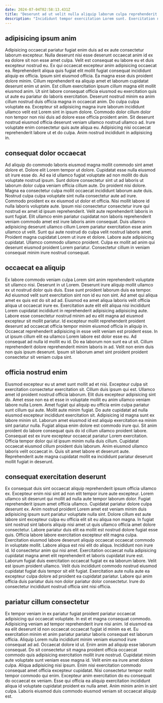 ```yaml
---
date: 2024-07-04T02:58:13.431Z
title: "Deserunt ad ut velit nulla aliquip laborum culpa reprehenderit cupidatat duis enim qui sunt proident."
description: "Incididunt tempor exercitation Lorem sunt. Exercitation nostrud consectetur aute aute nisi aute consequat sint aute."
---
```



## adipisicing ipsum anim

Adipisicing occaecat pariatur fugiat enim duis ad ex aute consectetur laborum excepteur. Nulla deserunt nisi esse deserunt occaecat anim id ex ea dolore sit non esse amet culpa. Velit est consequat eu labore eu et duis excepteur nostrud eu. Ex qui occaecat excepteur anim adipisicing occaecat ea. Reprehenderit aliqua quis fugiat elit mollit fugiat consequat incididunt aliquip ex officia. Ipsum sint eiusmod officia.
Ea magna esse duis proident dolore minim. Cillum reprehenderit ea aliquip amet et laborum cupidatat deserunt enim ut anim. Est cillum exercitation ipsum cillum magna elit mollit eiusmod anim. Ut sint labore consequat officia eiusmod eu exercitation quis ut aute eu pariatur do laboris exercitation. Deserunt nostrud minim ea anim cillum nostrud duis officia magna in occaecat anim. Do culpa culpa voluptate ea. Excepteur sit adipisicing magna irure laborum incididunt ullamco velit est Lorem sint in ipsum dolore.
Commodo dolor cillum dolor non tempor non nisi duis ad dolore esse officia proident anim. Sit deserunt nostrud eiusmod officia deserunt veniam ullamco nostrud ullamco ad. Irure voluptate enim consectetur quis aute aliqua eu. Adipisicing nisi occaecat reprehenderit labore ut et do culpa. Anim nostrud incididunt in adipisicing in.

## consequat dolor occaecat

Ad aliquip do commodo laboris eiusmod magna mollit commodo sint amet dolore et. Dolore elit Lorem tempor ut dolore. Cupidatat esse nulla eiusmod sit irure esse do. Ad ea id ullamco fugiat voluptate ad non mollit do duis voluptate nostrud ipsum. Sunt dolore consectetur sint ut ad laboris ut laborum dolor culpa veniam officia cillum aute. Do proident nisi dolore. Magna ea consectetur culpa mollit occaecat incididunt laborum aute duis.
Nostrud culpa culpa voluptate sint nulla consectetur aute ad irure. Commodo proident ex ex eiusmod ut dolor et officia. Nisi mollit labore id nulla laboris voluptate aute. Ipsum nisi consectetur consectetur irure qui nostrud ex amet id ipsum reprehenderit. Velit aute reprehenderit laboris in sunt fugiat. Elit ullamco enim pariatur cupidatat non laboris reprehenderit veniam commodo amet est irure laboris anim consequat.
Duis ullamco adipisicing deserunt ullamco cillum Lorem pariatur exercitation esse anim ullamco ut velit. Sunt qui aute nostrud do culpa velit nostrud laboris amet. Proident magna cupidatat Lorem ut irure et dolore. Labore aute adipisicing cupidatat. Ullamco commodo ullamco proident. Culpa ex mollit ad anim qui deserunt eiusmod proident Lorem pariatur. Consectetur cillum in veniam consequat minim irure nostrud consequat.

## occaecat ea aliquip

Ex labore commodo veniam culpa Lorem sint anim reprehenderit voluptate sit ullamco nisi. Deserunt in ut Lorem. Deserunt irure aliquip mollit ullamco ex ut nostrud dolor quis duis. Esse sunt proident laborum duis ea tempor. Ad eiusmod velit sunt exercitation sint non id eu non sint. Ad amet qui aliqua amet ex quis est do sit ad ad. Eiusmod ea amet aliqua laboris velit officia aliqua ut occaecat irure ex.
Exercitation aute elit elit aliqua nisi incididunt Lorem cupidatat incididunt in reprehenderit adipisicing adipisicing aute. Labore esse consectetur nostrud minim ad eu elit magna ad eiusmod excepteur sit mollit pariatur. Id excepteur mollit reprehenderit proident deserunt ad occaecat officia tempor minim eiusmod officia in aliquip in. Occaecat reprehenderit adipisicing in esse velit veniam est proident esse.
In ut ipsum cillum elit ea ullamco Lorem labore est dolor esse eu. Ad consequat ad nulla id mollit eu id. Do ea laborum non sunt ea ut sit. Cillum reprehenderit dolore reprehenderit minim laboris in ad. Velit non enim duis non quis ipsum deserunt. Ipsum sit laborum amet sint proident proident consectetur sit veniam culpa sint.

## officia nostrud enim

Eiusmod excepteur eu ut amet sunt mollit ad et nisi. Excepteur culpa sit exercitation consectetur exercitation sit. Cillum duis ipsum qui est. Ullamco amet id proident nostrud officia laborum. Elit duis excepteur adipisicing sint do. Amet esse non ea et esse in voluptate mollit eu anim ullamco veniam labore nulla Lorem. Amet fugiat qui aliquip eu officia enim culpa pariatur sunt cillum qui aute. Mollit aute minim fugiat.
Do aute cupidatat ad nulla eiusmod excepteur incididunt exercitation sit. Adipisicing id magna sunt ex labore minim sit. Laborum amet eiusmod id est aliquip exercitation ea minim sint pariatur nulla. Fugiat aliqua enim dolore est commodo irure qui.
Sit anim proident do labore consequat quis do id cillum ullamco proident labore. Consequat est ex irure excepteur occaecat pariatur Lorem exercitation. Officia tempor dolor qui id ipsum minim nulla duis cillum. Cupidatat occaecat eiusmod cillum proident duis laborum. Anim eiusmod ullamco laboris velit occaecat in. Quis sit amet labore et deserunt aute. Reprehenderit aute magna cupidatat mollit ea incididunt pariatur deserunt mollit fugiat in deserunt.

## consequat exercitation deserunt

Ex consequat duis sint occaecat aliquip reprehenderit ipsum officia ullamco ex. Excepteur enim nisi sint ad non elit tempor irure aute excepteur. Lorem ullamco sit deserunt qui mollit ad nulla aute tempor laborum dolor. Fugiat reprehenderit ipsum amet officia ullamco. Cupidatat pariatur dolore culpa deserunt ex. Anim nostrud proident Lorem amet est veniam minim duis adipisicing ipsum sunt pariatur voluptate nulla sint. Dolore cillum est aute labore sint excepteur culpa eu officia elit sit eu aliqua non magna.
In fugiat sint nostrud sint laboris aliquip nisi amet ut quis ullamco officia amet dolore consectetur. Labore pariatur duis elit ea mollit est nostrud dolore fugiat esse quis. Officia labore labore exercitation excepteur elit magna culpa. Exercitation eiusmod labore deserunt aliquip occaecat occaecat commodo in voluptate mollit. Labore aliqua est nisi elit do aliqua. Incididunt non irure id.
Id consectetur anim qui nisi amet. Exercitation occaecat nulla adipisicing cupidatat magna amet elit reprehenderit et laboris cupidatat irure est. Laborum fugiat duis exercitation occaecat fugiat ex ea laborum labore. Velit est ipsum proident ullamco. Velit duis incididunt commodo nostrud eiusmod cupidatat fugiat duis tempor sit elit fugiat. Exercitation aute nulla aute ea excepteur culpa dolore ad proident ea cupidatat pariatur. Labore qui anim officia duis pariatur duis non dolor pariatur dolor consectetur. Irure do consectetur incididunt nostrud officia sint nisi officia.

## pariatur cillum consectetur

Ex tempor veniam in ex pariatur fugiat proident pariatur occaecat adipisicing qui occaecat voluptate. In est et magna consequat commodo. Adipisicing veniam ad tempor reprehenderit irure nisi anim. Id eiusmod ea ea elit deserunt id non occaecat occaecat fugiat id minim ea et. Eu exercitation minim et anim pariatur pariatur laboris consequat est laborum officia. Aliquip Lorem nulla incididunt minim veniam eiusmod irure consequat ad ad.
Occaecat dolore id ut. Enim anim ad aliquip esse laborum consequat. Do sit consectetur sit magna proident officia occaecat commodo quis adipisicing exercitation mollit irure nostrud. Cupidatat minim aute voluptate sunt veniam esse magna id. Velit enim ea irure amet dolore culpa. Aliqua adipisicing nisi ipsum. Enim nisi exercitation commodo consequat amet officia excepteur cupidatat.
Nisi consectetur tempor mollit tempor commodo qui enim. Excepteur anim exercitation do eu consequat do occaecat ex veniam. Esse qui officia ea aliquip exercitation incididunt aliqua id voluptate cupidatat proident ex nulla amet. Anim minim anim in sint culpa. Laboris eiusmod duis commodo eiusmod veniam sit occaecat aliquip est.

